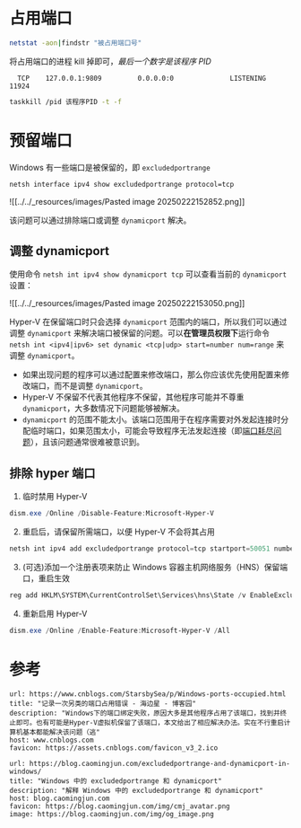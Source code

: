 # 占用端口

```bash
netstat -aon|findstr "被占用端口号"
```

将占用端口的进程 kill 掉即可，*最后一个数字是该程序 PID*

`  TCP    127.0.0.1:9809         0.0.0.0:0              LISTENING       11924`  

```bash
taskkill /pid 该程序PID -t -f
```
# 预留端口

Windows 有一些端口是被保留的，即 `excludedportrange`

```bash
netsh interface ipv4 show excludedportrange protocol=tcp
```

![[../../_resources/images/Pasted image 20250222152852.png]]

该问题可以通过排除端口或调整 `dynamicport` 解决。
## 调整 dynamicport

使用命令 `netsh int ipv4 show dynamicport tcp` 可以查看当前的 `dynamicport` 设置：

![[../../_resources/images/Pasted image 20250222153050.png]]

Hyper-V 在保留端口时只会选择 `dynamicport` 范围内的端口，所以我们可以通过调整 `dynamicport` 来解决端口被保留的问题。可以**在管理员权限下**运行命令 `netsh int <ipv4|ipv6> set dynamic <tcp|udp> start=number num=range` 来调整 `dynamicport`。
- 如果出现问题的程序可以通过配置来修改端口，那么你应该优先使用配置来修改端口，而不是调整 `dynamicport`。
- Hyper-V 不保留不代表其他程序不保留，其他程序可能并不尊重 `dynamicport`，大多数情况下问题能够被解决。
- `dynamicport` 的范围不能太小。该端口范围用于在程序需要对外发起连接时分配临时端口，如果范围太小，可能会导致程序无法发起连接（即[端口耗尽问题](https://learn.microsoft.com/en-us/troubleshoot/windows-client/networking/tcp-ip-port-exhaustion-troubleshooting)），且该问题通常很难被意识到。
## 排除 hyper 端口

1. 临时禁用 Hyper-V

```powershell
dism.exe /Online /Disable-Feature:Microsoft-Hyper-V
```

2. 重启后，请保留所需端口，以便 Hyper-V 不会将其占用

```powershell
netsh int ipv4 add excludedportrange protocol=tcp startport=50051 numberofports=1
```

3. (可选)添加一个注册表项来防止 Windows 容器主机网络服务（HNS）保留端口，重启生效

```powershell
reg add HKLM\SYSTEM\CurrentControlSet\Services\hns\State /v EnableExcludedPortRange /d 0 /f
```

4. 重新启用 Hyper-V

```powershell
dism.exe /Online /Enable-Feature:Microsoft-Hyper-V /All
```
# 参考

```cardlink
url: https://www.cnblogs.com/StarsbySea/p/Windows-ports-occupied.html
title: "记录一次另类的端口占用错误 - 海边星 - 博客园"
description: "Windows下的端口绑定失败，原因大多是其他程序占用了该端口，找到并终止即可。也有可能是Hyper-V虚拟机保留了该端口，本文给出了相应解决办法。实在不行重启计算机基本都能解决该问题（逃"
host: www.cnblogs.com
favicon: https://assets.cnblogs.com/favicon_v3_2.ico
```

```cardlink
url: https://blog.caomingjun.com/excludedportrange-and-dynamicport-in-windows/
title: "Windows 中的 excludedportrange 和 dynamicport"
description: "解释 Windows 中的 excludedportrange 和 dynamicport"
host: blog.caomingjun.com
favicon: https://blog.caomingjun.com/img/cmj_avatar.png
image: https://blog.caomingjun.com/img/og_image.png
```
